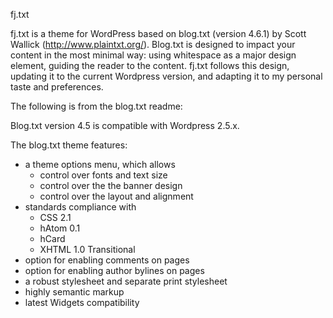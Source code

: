 fj.txt

fj.txt is a theme for WordPress based on blog.txt (version 4.6.1) by
Scott Wallick (http://www.plaintxt.org/).  Blog.txt is designed to
impact your content in the most minimal way: using whitespace as a
major design element, guiding the reader to the content.  fj.txt
follows this design, updating it to the current Wordpress version, and
adapting it to my personal taste and preferences.

The following is from the blog.txt readme:

Blog.txt version 4.5 is compatible with Wordpress 2.5.x.

The blog.txt theme features:

 * a theme options menu, which allows
     + control over fonts and text size
     + control over the the banner design
     + control over the layout and alignment
 * standards compliance with
     + CSS 2.1
     + hAtom 0.1
     + hCard
     + XHTML 1.0 Transitional
 * option for enabling comments on pages
 * option for enabling author bylines on pages
 * a robust stylesheet and separate print stylesheet
 * highly semantic markup
 * latest Widgets compatibility
